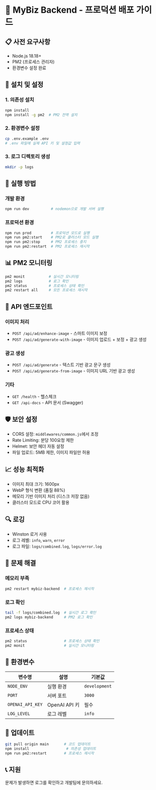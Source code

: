 # 🚀 MyBiz Backend - 프로덕션 배포 가이드

## 📋 **사전 요구사항**

- Node.js 18.18+ 
- PM2 (프로세스 관리자)
- 환경변수 설정 완료

## 🔧 **설치 및 설정**

### 1. 의존성 설치
```bash
npm install
npm install -g pm2  # PM2 전역 설치
```

### 2. 환경변수 설정
```bash
cp .env.example .env
# .env 파일에 실제 API 키 및 설정값 입력
```

### 3. 로그 디렉토리 생성
```bash
mkdir -p logs
```

## 🚀 **실행 방법**

### 개발 환경
```bash
npm run dev          # nodemon으로 개발 서버 실행
```

### 프로덕션 환경
```bash
npm run prod         # 프로덕션 모드로 실행
npm run pm2:start    # PM2로 클러스터 모드 실행
npm run pm2:stop     # PM2 프로세스 중지
npm run pm2:restart  # PM2 프로세스 재시작
```

## 📊 **PM2 모니터링**

```bash
pm2 monit           # 실시간 모니터링
pm2 logs            # 로그 확인
pm2 status          # 프로세스 상태 확인
pm2 restart all     # 모든 프로세스 재시작
```

## 🔌 **API 엔드포인트**

### 이미지 처리
- `POST /api/ad/enhance-image` - 스마트 이미지 보정
- `POST /api/ad/generate-with-image` - 이미지 업로드 + 보정 + 광고 생성

### 광고 생성
- `POST /api/ad/generate` - 텍스트 기반 광고 문구 생성
- `POST /api/ad/generate-from-image` - 이미지 URL 기반 광고 생성

### 기타
- `GET /health` - 헬스체크
- `GET /api-docs` - API 문서 (Swagger)

## 🛡️ **보안 설정**

- CORS 설정: `middlewares/common.js`에서 조정
- Rate Limiting: 분당 100요청 제한
- Helmet: 보안 헤더 자동 설정
- 파일 업로드: 5MB 제한, 이미지 파일만 허용

## 📈 **성능 최적화**

- 이미지 최대 크기: 1600px
- WebP 형식 변환 (품질 88%)
- 메모리 기반 이미지 처리 (디스크 저장 없음)
- 클러스터 모드로 CPU 코어 활용

## 🔍 **로깅**

- Winston 로거 사용
- 로그 레벨: `info`, `warn`, `error`
- 로그 파일: `logs/combined.log`, `logs/error.log`

## 🚨 **문제 해결**

### 메모리 부족
```bash
pm2 restart mybiz-backend  # 프로세스 재시작
```

### 로그 확인
```bash
tail -f logs/combined.log  # 실시간 로그 확인
pm2 logs mybiz-backend     # PM2 로그 확인
```

### 프로세스 상태
```bash
pm2 status                 # 프로세스 상태 확인
pm2 monit                  # 실시간 모니터링
```

## 📝 **환경변수**

| 변수명 | 설명 | 기본값 |
|--------|------|--------|
| `NODE_ENV` | 실행 환경 | `development` |
| `PORT` | 서버 포트 | `3000` |
| `OPENAI_API_KEY` | OpenAI API 키 | 필수 |
| `LOG_LEVEL` | 로그 레벨 | `info` |

## 🔄 **업데이트**

```bash
git pull origin main       # 코드 업데이트
npm install                 # 의존성 업데이트
npm run pm2:restart        # 프로세스 재시작
```

## 📞 **지원**

문제가 발생하면 로그를 확인하고 개발팀에 문의하세요.
